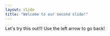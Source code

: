 ```yaml
---
layout: slide
title: "Welcome to our second slide!"
---
```

Let's try this out!!!
Use the left arrow to go back!
